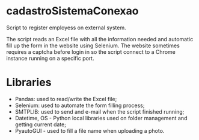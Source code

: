 # cadastroSistemaConexao
Script to register employess on external system.

The script reads an Excel file with all the information needed and automatic fill up the form in the website using Selenium.
The website sometimes requires a captcha before login in so the script connect to a Chrome instance running on a specific port. 

# Libraries
- Pandas: used to read/write the Excel file;
- Selenium: used to automate the form filling process;
- SMTPLIB: used to send and e-mail when the script finished running;
- Datetime, OS - Python local libraries used on folder management and getting current date;
- PyautoGUI - used to fill a file name when uploading a photo.
